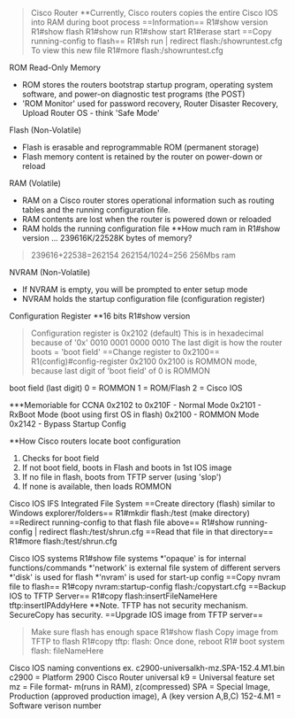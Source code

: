 > Cisco Router
> **Currently, Cisco routers copies the entire Cisco IOS into RAM during boot process
> ==Information==
> R1#show version
> R1#show flash
> R1#show run
> R1#show start
> R1#erase start
> ==Copy running-config to flash==
> R1#sh run | redirect flash:/showruntest.cfg
> To view this new file
> R1#more flash:/showruntest.cfg

ROM Read-Only Memory
- ROM stores the routers bootstrap startup program, operating system software, and power-on diagnostic test programs (the POST)
- 'ROM Monitor' used for password recovery, Router Disaster Recovery, Upload Router OS - think 'Safe Mode'

Flash (Non-Volatile)
- Flash is erasable and reprogrammable ROM (permanent storage)
- Flash memory content is retained by the router on power-down or reload

RAM (Volatile)
- RAM on a Cisco router stores operational information such as routing tables and the running configuration file. 
- RAM contents are lost when the router is powered down or reloaded
- RAM holds the running configuration file
**How much ram in R1#show version ... 239616K/22528K bytes of memory?
> 239616+22538=262154
> 262154/1024=256
> 256Mbs ram

NVRAM (Non-Volatile)
- If NVRAM is empty, you will be prompted to enter setup mode
- NVRAM holds the startup configuration file (configuration register)

Configuration Register
**16 bits
R1#show version
> Configuration register is 0x2102 (default)
> This is in hexadecimal because of '0x'
> 0010 0001 0000 0010
> The last digit is how the router boots = 'boot field'
> ==Change register to 0x2100==
> R1(config)#config-register 0x2100
> 0x2100 is ROMMON mode, because last digit of 'boot field' of 0 is ROMMON

boot field (last digit)
0 = ROMMON
1 = ROM/Flash
2 = Cisco IOS

***Memoriable for CCNA
0x2102 to 0x210F - Normal Mode
0x2101 - RxBoot Mode (boot using first OS in flash)
0x2100 - ROMMON Mode
0x2142 - Bypass Startup Config

**How Cisco routers locate boot configuration
1) Checks for boot field
2) If not boot field, boots in Flash and boots in 1st IOS image
3) If no file in flash, boots from TFTP server (using 'slop')
4) If none is available, then loads ROMMON

Cisco IOS IFS Integrated File System
==Create directory (flash) similar to Windows explorer/folders==
R1#mkdir flash:/test (make directory)
==Redirect running-config to that flash file above==
R1#show running-config | redirect flash:/test/shrun.cfg
==Read that file in that directory==
R1#more flash:/test/shrun.cfg

Cisco IOS systems
R1#show file systems
*'opaque' is for internal functions/commands
*'network' is external file system of different servers
*'disk' is used for flash
*'nvram' is used for start-up config
==Copy nvram file to flash==
R1#copy nvram:startup-config flash:/copystart.cfg
==Backup IOS to TFTP Server==
R1#copy flash:insertFileNameHere tftp:insertIPAddyHere
**Note. TFTP has not security mechanism. SecureCopy has security.
==Upgrade IOS image from TFTP server==
> Make sure flash has enough space
> R1#show flash
> Copy image from TFTP to flash
> R1#copy tftp: flash:
> Once done, reboot
> R1# boot system flash: fileNameHere

Cisco IOS naming conventions
ex. c2900-universalkh-mz.SPA-152.4.M1.bin
c2900 = Platform 2900 Cisco Router
universal k9 = Universal feature set
mz = File format- m(runs in RAM), z(compressed)
SPA = Special Image, Production (approved production image), A (key version A,B,C)
152-4.M1 = Software verison number